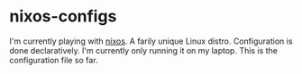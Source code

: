 # nixos-configs

I'm currently playing with [nixos][0]. A farily unique Linux distro. Configuration is done declaratively. I'm currently only running it on my laptop. This is the configuration file so far.

[0]: http://nixos.org/
